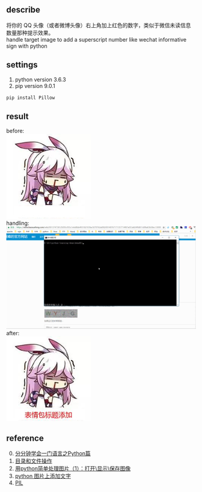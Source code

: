 ## describe
将你的 QQ 头像（或者微博头像）右上角加上红色的数字，类似于微信未读信息数量那种提示效果。  
handle target image to add a superscript number like wechat informative sign with python   

## settings
1. python version 3.6.3  
2. pip version 9.0.1  
``` cmd
pip install Pillow
```

## result
before:  
![处理前](demo.jpg)  
handling:
![处理中](result.gif)  
after:  
![处理后](result.jpg)  

## reference
0. [分分钟学会一门语言之Python篇](http://www.code123.cc/1049.html)  
1. [目录和文件操作](http://www.cnblogs.com/zhoujie/archive/2013/04/10/python7.html)  
2. [用python简单处理图片（1）：打开\显示\保存图像](http://www.cnblogs.com/denny402/p/5096001.html)  
3. [python 图片上添加文字](http://www.cnblogs.com/tk091/p/4331327.html)   
4. [PIL](https://www.liaoxuefeng.com/wiki/001374738125095c955c1e6d8bb493182103fac9270762a000/00140767171357714f87a053a824ffd811d98a83b58ec13000)  